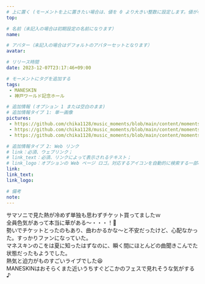 ```yaml
---
# 上に置く (モーメントを上に置きたい場合は、値を 0 より大きい整数に設定します。値が小さいほど前が高くなります。たとえば、1 はモーメントを上に置きます)
top: 

# 名前（未記入の場合は初期設定の名前になります）
name:

# アバター（未記入の場合はデフォルトのアバターセットとなります）
avatar:

# リリース時間
date: 2023-12-07T23:17:46+09:00

# モーメントにタグを追加する
tags:
 - MANESKIN
 - 神戸ワールド記念ホール

# 追加情報 (オプション 1 または空白のまま)
# 追加情報タイプ 1: 単一画像
pictures:
 - https://github.com/chika1128/music_moments/blob/main/content/moments/img/20231207_maneskin01.jpg?raw=true
 - https://github.com/chika1128/music_moments/blob/main/content/moments/img/20231207_maneskin02.jpg?raw=true
 - https://github.com/chika1128/music_moments/blob/main/content/moments/img/20231207_maneskin03.jpg?raw=true

# 追加情報タイプ 2: Web リンク
# link：必須、ウェブリンク；
# link_text：必須、リンクによって表示されるテキスト；
# link_logo：オプションの Web ページ ロゴ。対応するアイコンを自動的に検索する一部の Web サイトをサポートするようになりました。自分でアイコンを追加する必要はありません
link:
link_text:
link_logo:

# 備考
note:
---
```


<!-- 以下にテキストを書き始めます -->
サマソニで見た熱が冷めず単独も思わずチケット買ってましたｗ  
全員色気があって本当に華がある～・・・！🥹  
勢いでチケットとったのもあり、曲わかるかな～と不安だったけど、心配なかった。すっかりファンになっていた。  
マネスキンのこをは夏に知ったはずなのに、瞬く間にほとんどの曲聞きこんでた状態だったもようでした。  
熱気と迫力がものすごいライブでした😆  
MANESKINはおそらくまた近いうちすぐどこかのフェスで見れそうな気がする♪
